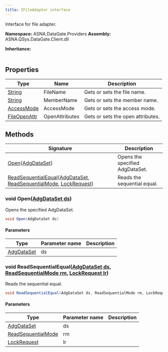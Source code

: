 ```yaml
---
title: IFileAdapter interface
---
```


Interface for file adapter.

**Namespace:** ASNA.DataGate.Providers
**Assembly:** ASNA.QSys.DataGate.Client.dll

**Inheritance:** 
<br>
<br>

## Properties

| Type | Name | Description
| --- | --- | --- 
| [String](https://learn.microsoft.com/en-us/dotnet/api/system.string?view=net-8.0) | FileName | Gets or sets the file name. |
| [String](https://learn.microsoft.com/en-us/dotnet/api/system.string?view=net-8.0) | MemberName | Gets or sets the member name. |
| [AccessMode](https://learn.microsoft.com/en-us/dotnet/api/) | AccessMode | Gets or sets the access mode. |
| [FileOpenAttr](/reference/data-gate-providers/file-open-attr.html) | OpenAttributes | Gets or sets the open attributes. |

## Methods

| Signature | Description |
| --- | --- |
| [Open](#open-adgdataset-)([AdgDataSet](/reference/data-gate-client/adg-data-set.html)) | Opens the specified AdgDataSet.
| [ReadSequentialEqual](#readsequentialequal-adgdataset-readsequentialmode-lockrequest-)([AdgDataSet](/reference/data-gate-client/adg-data-set.html), [ReadSequentialMode](https://learn.microsoft.com/en-us/dotnet/api/), [LockRequest](https://learn.microsoft.com/en-us/dotnet/api/)) | Reads the sequential equal.

### void Open([AdgDataSet ds](/reference/data-gate-client/adg-data-set.html))

Opens the specified AdgDataSet.

```cs
void Open(AdgDataSet ds)
```

#### Parameters
| Type | Parameter name | Description
| --- | --- | ---
| [AdgDataSet](/reference/data-gate-client/adg-data-set.html) | ds | 

### void ReadSequentialEqual([AdgDataSet ds](/reference/data-gate-client/adg-data-set.html), [ReadSequentialMode rm](https://learn.microsoft.com/en-us/dotnet/api/), [LockRequest lr](https://learn.microsoft.com/en-us/dotnet/api/))

Reads the sequential equal.

```cs
void ReadSequentialEqual(AdgDataSet ds, ReadSequentialMode rm, LockRequest lr)
```

#### Parameters
| Type | Parameter name | Description
| --- | --- | ---
| [AdgDataSet](/reference/data-gate-client/adg-data-set.html) | ds | 
| [ReadSequentialMode](https://learn.microsoft.com/en-us/dotnet/api/) | rm | 
| [LockRequest](https://learn.microsoft.com/en-us/dotnet/api/) | lr | 
